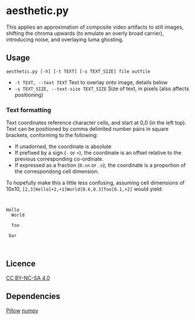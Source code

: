 # aesthetic.py
This applies an approximation of composite video artifacts to still images, shifting the chroma upwards
(to emulate an overly broad carrier), introducing noise, and overlaying luma ghosting.

## Usage
`aesthetic.py [-h] [-t TEXT] [-s TEXT_SIZE] file outfile`

* `-t TEXT, --text TEXT` Text to overlay onto image, details below
* `-s TEXT_SIZE, --text-size TEXT_SIZE` Size of text, in pixels (also affects positioning)

### Text formatting
Text coordinates reference character cells, and start at 0,0 (in the left top). Text can be positioned by comma delimited
number pairs in square brackets, conforming to the following:

* If unadorned, the coordinate is absolute
* If prefixed by a sign (`-` or `+`), the coordinate is an offset relative to the previous corresponding co-ordinate.
* If expressed as a fraction (`0.nn` or `.n`), the coordinate is a proportion of the correspondong cell dimension.

To hopefully make this a little less confusing, assuming cell dimensions of 10x10, `[2,3]Hello[+2,+1]World[0.6,0.3]foo[0.1,+2]` would yield:
```


Hello
  World

  foo

 bar



```
## Licence
[CC BY-NC-SA 4.0](https://creativecommons.org/licenses/by-nc-sa/4.0/legalcode)

## Dependencies
[Pillow](https://pypi.org/project/Pillow/)
[numpy](https://pypi.org/project/numpy/)
